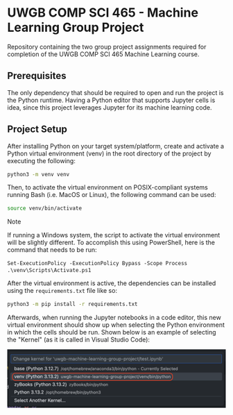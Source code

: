 # UWGB COMP SCI 465 - Machine Learning Group Project

Repository containing the two group project assignments required for completion of the UWGB COMP SCI 465 Machine Learning course.

## Prerequisites

The only dependency that should be required to open and run the project is the Python runtime. Having a Python editor that supports Jupyter cells is idea, since this project leverages Jupyter for its machine learning code.

## Project Setup

After installing Python on your target system/platform, create and activate a Python virtual environment (venv) in the root directory of the project by executing the following:

```bash
python3 -m venv venv
```

Then, to activate the virtual environment on POSIX-compliant systems running Bash (i.e. MacOS or Linux), the following command can be used:

```bash
source venv/bin/activate
```

> [!NOTE]
> If running a Windows system, the script to activate the virtual environment will be slightly different. To accomplish this using PowerShell, here is the command that needs to be run:
> ```pwsh
> Set-ExecutionPolicy -ExecutionPolicy Bypass -Scope Process
> .\venv\Scripts\Activate.ps1
> ```

After the virtual environment is active, the dependencies can be installed using the `requirements.txt` file like so:

```bash
python3 -m pip install -r requirements.txt
```

Afterwards, when running the Jupyter notebooks in a code editor, this new virtual environment should show up when selecting the Python environment in which the cells should be run. Shown below is an example of selecting the "Kernel" (as it is called in Visual Studio Code):

![Python Virtual Environment Selector in Visual Studio Code](./docs/images/readme_venv.png)
